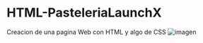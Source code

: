 # HTML-PasteleriaLaunchX
Creacion de una pagina Web con HTML y algo de CSS
![imagen](https://user-images.githubusercontent.com/88991571/161166945-7b986f68-4717-41dc-b2ad-9a54549600cd.png)

